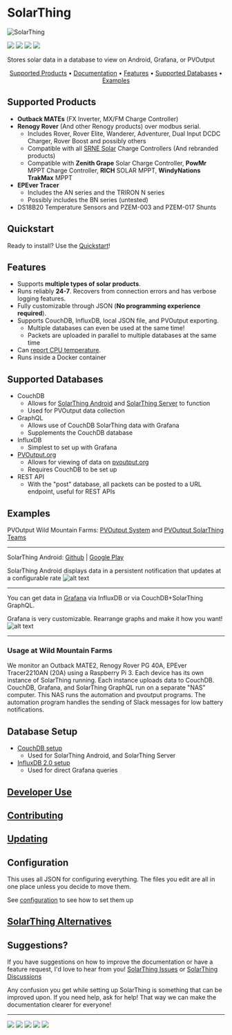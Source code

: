# SolarThing
![SolarThing](other/docs/solarthing_logo.png "SolarThing")

[![](https://img.shields.io/github/last-commit/wildmountainfarms/solarthing.svg)](https://github.com/wildmountainfarms/solarthing/commits/master)
[![](https://img.shields.io/github/stars/wildmountainfarms/solarthing.svg?style=social)](https://github.com/wildmountainfarms/solarthing/stargazers)
[![](https://img.shields.io/github/v/release/wildmountainfarms/solarthing.svg)](https://github.com/wildmountainfarms/solarthing/releases)
[![](https://img.shields.io/github/release-date/wildmountainfarms/solarthing.svg)](https://github.com/wildmountainfarms/solarthing/releases)

Stores solar data in a database to view on Android, Grafana, or PVOutput

<p style="text-align: center;">
    <a href="#supported-products">Supported Products</a> &bull;
    <a href="https://solarthing.readthedocs.io/">Documentation</a> &bull;
    <a href="#features">Features</a> &bull;
    <a href="#supported-databases">Supported Databases</a> &bull;
    <a href="#examples">Examples</a>
</p>

## Supported Products
* **Outback MATEs** (FX Inverter, MX/FM Charge Controller)
* **Renogy Rover** (And other Renogy products) over modbus serial.
  * Includes Rover, Rover Elite, Wanderer, Adventurer, Dual Input DCDC Charger, Rover Boost and possibly others
  * Compatible with all [SRNE Solar](https://www.srnesolar.com) Charge Controllers (And rebranded products)
  * Compatible with **Zenith Grape** Solar Charge Controller, **PowMr** MPPT Charge Controller, **RICH** SOLAR MPPT, **WindyNations TrakMax** MPPT
* **EPEver Tracer**
  * Includes the AN series and the TRIRON N series
  * Possibly includes the BN series (untested)
* DS18B20 Temperature Sensors and PZEM-003 and PZEM-017 Shunts

## Quickstart
Ready to install? Use the [Quickstart](https://solarthing.readthedocs.io/en/latest/quickstart/install/index.html)!


## Features
* Supports **multiple types of solar products**.
* Runs reliably **24-7**. Recovers from connection errors and has verbose logging features.
* Fully customizable through JSON (**No programming experience required**).
* Supports CouchDB, InfluxDB, local JSON file, and PVOutput exporting.
  * Multiple databases can even be used at the same time!
  * Packets are uploaded in parallel to multiple databases at the same time
* Can [report CPU temperature](https://solarthing.readthedocs.io/en/latest/config/file/base-json/request/cpu-temperature.html).
* Runs inside a Docker container

## Supported Databases
* CouchDB
  * Allows for [SolarThing Android](https://github.com/wildmountainfarms/solarthing-android) and [SolarThing Server](https://solarthing.readthedocs.io/en/latest/quickstart/data/solarthing-server/index.html) to function
  * Used for PVOutput data collection
* GraphQL
  * Allows use of CouchDB SolarThing data with Grafana
  * Supplements the CouchDB database
* InfluxDB
  * Simplest to set up with Grafana
* [PVOutput.org](https://pvoutput.org)
  * Allows for viewing of data on [pvoutput.org](https://pvoutput.org)
  * Requires CouchDB to be set up
* REST API
  * With the "post" database, all packets can be posted to a URL endpoint, useful for REST APIs


## Examples
PVOutput Wild Mountain Farms: [PVOutput System](https://pvoutput.org/intraday.jsp?sid=72206) and 
[PVOutput SolarThing Teams](https://pvoutput.org/listteam.jsp?tid=1528)

---

SolarThing Android: [Github](https://github.com/wildmountainfarms/solarthing-android)
|
[Google Play](https://play.google.com/store/apps/details?id=me.retrodaredevil.solarthing.android)

SolarThing Android displays data in a persistent notification that updates at a configurable rate
![alt text](other/docs/solarthing-android-notification-screenshot-1.jpg "SolarThing Android Notification")
<hr/>

You can get data in [Grafana](https://github.com/grafana/grafana) via InfluxDB or via CouchDB+SolarThing GraphQL.

Grafana is very customizable. Rearrange graphs and make it how you want!
![alt text](other/docs/grafana-screenshot-1.png "SolarThing with Grafana")

---

### Usage at Wild Mountain Farms
We monitor an Outback MATE2, Renogy Rover PG 40A, EPEver Tracer2210AN (20A) using a Raspberry Pi 3.
Each device has its own instance of SolarThing running. Each instance uploads data to CouchDB. CouchDB, Grafana,
and SolarThing GraphQL run on a separate "NAS" computer. This NAS runs the automation and pvoutput programs.
The automation program handles the sending of Slack messages for low battery notifications.

## Database Setup
* [CouchDB setup](https://solarthing.readthedocs.io/en/latest/quickstart/config/database/couchdb.html)<br/>
  * Used for SolarThing Android, and SolarThing Server
* [InfluxDB 2.0 setup](https://solarthing.readthedocs.io/en/latest/quickstart/config/database/influxdb2.html)<br/>
  * Used for direct Grafana queries

## [Developer Use](other/docs/developer_use.md)
## [Contributing](CONTRIBUTING.md)
## [Updating](https://solarthing.readthedocs.io/en/latest/updating.html)

## Configuration
This uses all JSON for configuring everything. The files you edit are all in one place unless you decide to move them.

See [configuration](https://solarthing.readthedocs.io/en/latest/configuration.html) to see how to set them up

## [SolarThing Alternatives](https://solarthing.readthedocs.io/en/latest/misc/alternatives.html)

## Suggestions?
If you have suggestions on how to improve the documentation or have a feature request, I'd love to
hear from you! 
[SolarThing Issues](https://github.com/wildmountainfarms/solarthing/issues)
or
[SolarThing Discussions](https://github.com/wildmountainfarms/solarthing/discussions)

Any confusion you get while setting up SolarThing is something that can be improved upon.
If you need help, ask for help!
That way we can make the documentation clearer for everyone!

---

[![](https://img.shields.io/badge/author-Lavender%20Shannon-brightgreen.svg)](https://github.com/retrodaredevil)
[![](https://img.shields.io/github/repo-size/wildmountainfarms/solarthing.svg)](#)
[![](https://img.shields.io/github/languages/code-size/wildmountainfarms/solarthing.svg)](#)
[![](https://img.shields.io/librariesio/github/wildmountainfarms/solarthing.svg)](https://libraries.io/github/wildmountainfarms/solarthing)
[![](https://img.shields.io/github/commit-activity/m/wildmountainfarms/solarthing.svg)](#)
